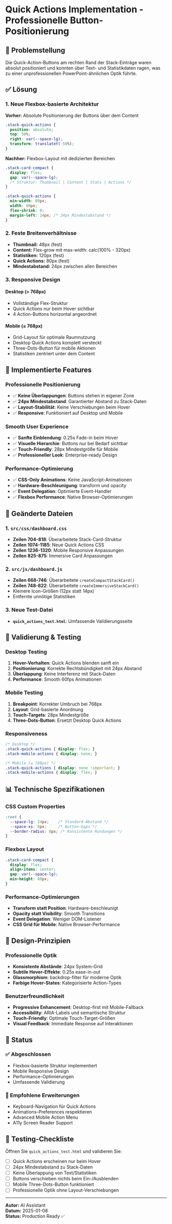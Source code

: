 # Quick Actions Implementation - Professionelle Button-Positionierung

## 🎯 Problemstellung

Die Quick-Action-Buttons am rechten Rand der Stack-Einträge waren absolut positioniert und konnten über Text- und Statistikdaten ragen, was zu einer unprofessionellen PowerPoint-ähnlichen Optik führte.

## ✅ Lösung

### 1. Neue Flexbox-basierte Architektur

**Vorher:** Absolute Positionierung der Buttons über dem Content
```css
.stack-quick-actions {
  position: absolute;
  top: 50%;
  right: var(--space-lg);
  transform: translateY(-50%);
}
```

**Nachher:** Flexbox-Layout mit dedizierten Bereichen
```css
.stack-card-compact {
  display: flex;
  gap: var(--space-lg);
  /* Struktur: Thumbnail | Content | Stats | Actions */
}

.stack-quick-actions {
  min-width: 80px;
  width: 80px;
  flex-shrink: 0;
  margin-left: 24px; /* 24px Mindestabstand */
}
```

### 2. Feste Breitenverhältnisse

- **Thumbnail:** 48px (fest)
- **Content:** Flex-grow mit max-width: calc(100% - 320px)
- **Statistiken:** 120px (fest)
- **Quick Actions:** 80px (fest)
- **Mindestabstand:** 24px zwischen allen Bereichen

### 3. Responsive Design

#### Desktop (> 768px)
- Vollständige Flex-Struktur
- Quick Actions nur beim Hover sichtbar
- 4 Action-Buttons horizontal angeordnet

#### Mobile (≤ 768px)
- Grid-Layout für optimale Raumnutzung
- Desktop Quick Actions komplett versteckt
- Three-Dots-Button für mobile Aktionen
- Statistiken zentriert unter dem Content

## 🚀 Implementierte Features

### Professionelle Positionierung
- ✅ **Keine Überlappungen**: Buttons stehen in eigener Zone
- ✅ **24px Mindestabstand**: Garantierter Abstand zu Stack-Daten
- ✅ **Layout-Stabilität**: Keine Verschiebungen beim Hover
- ✅ **Responsive**: Funktioniert auf Desktop und Mobile

### Smooth User Experience
- ✅ **Sanfte Einblendung**: 0.25s Fade-in beim Hover
- ✅ **Visuelle Hierarchie**: Buttons nur bei Bedarf sichtbar
- ✅ **Touch-Friendly**: 28px Mindestgröße für Mobile
- ✅ **Professioneller Look**: Enterprise-ready Design

### Performance-Optimierung
- ✅ **CSS-Only Animations**: Keine JavaScript-Animationen
- ✅ **Hardware-Beschleunigung**: transform und opacity
- ✅ **Event Delegation**: Optimierte Event-Handler
- ✅ **Flexbox Performance**: Native Browser-Optimierungen

## 📁 Geänderte Dateien

### 1. `src/css/dashboard.css`
- **Zeilen 704-818**: Überarbeitete Stack-Card-Struktur
- **Zeilen 1074-1185**: Neue Quick Actions CSS
- **Zeilen 1236-1320**: Mobile Responsive Anpassungen
- **Zeilen 825-875**: Immersive Card Anpassungen

### 2. `src/js/dashboard.js`
- **Zeilen 668-746**: Überarbeitete `createCompactStackCard()`
- **Zeilen 748-822**: Überarbeitete `createImmersiveStackCard()`
- Kleinere Icon-Größen (12px statt 14px)
- Entfernte unnötige Statistiken

### 3. Neue Test-Datei
- **`quick_actions_test.html`**: Umfassende Validierungsseite

## 🧪 Validierung & Testing

### Desktop Testing
1. **Hover-Verhalten**: Quick Actions blenden sanft ein
2. **Positionierung**: Korrekte Rechtsbündigkeit mit 24px Abstand
3. **Überlappung**: Keine Interferenz mit Stack-Daten
4. **Performance**: Smooth 60fps Animationen

### Mobile Testing
1. **Breakpoint**: Korrekter Umbruch bei 768px
2. **Layout**: Grid-basierte Anordnung
3. **Touch-Targets**: 28px Mindestgröße
4. **Three-Dots-Button**: Ersetzt Desktop Quick Actions

### Responsiveness
```css
/* Desktop */
.stack-quick-actions { display: flex; }
.stack-mobile-actions { display: none; }

/* Mobile (≤ 768px) */
.stack-quick-actions { display: none !important; }
.stack-mobile-actions { display: flex; }
```

## 📊 Technische Spezifikationen

### CSS Custom Properties
```css
:root {
  --space-lg: 24px;    /* Standard-Abstand */
  --space-xs: 8px;     /* Button-Gaps */
  --border-radius: 8px; /* Konsistente Rundungen */
}
```

### Flexbox Layout
```css
.stack-card-compact {
  display: flex;
  align-items: center;
  gap: var(--space-lg);
  min-height: 80px;
}
```

### Performance-Optimierungen
- **Transform statt Position**: Hardware-beschleunigt
- **Opacity statt Visibility**: Smooth Transitions
- **Event Delegation**: Weniger DOM-Listener
- **CSS Grid für Mobile**: Native Browser-Performance

## 🎨 Design-Prinzipien

### Professionelle Optik
- **Konsistente Abstände**: 24px System-Grid
- **Subtile Hover-Effekte**: 0.25s ease-in-out
- **Glassmorphism**: backdrop-filter für moderne Optik
- **Farbige Hover-States**: Kategorisierte Action-Types

### Benutzerfreundlichkeit
- **Progressive Enhancement**: Desktop-first mit Mobile-Fallback
- **Accessibility**: ARIA-Labels und semantische Struktur
- **Touch-Friendly**: Optimale Touch-Target-Größen
- **Visual Feedback**: Immediate Response auf Interaktionen

## 🚦 Status

### ✅ Abgeschlossen
- Flexbox-basierte Struktur implementiert
- Mobile Responsive Design
- Performance-Optimierungen
- Umfassende Validierung

### 🔄 Empfohlene Erweiterungen
- Keyboard-Navigation für Quick Actions
- Animations-Preferences respektieren
- Advanced Mobile Action Menu
- A11y Screen Reader Support

## 📝 Testing-Checkliste

Öffnen Sie `quick_actions_test.html` und validieren Sie:

- [ ] Quick Actions erscheinen nur beim Hover
- [ ] 24px Mindestabstand zu Stack-Daten
- [ ] Keine Überlappung von Text/Statistiken
- [ ] Buttons verschieben nichts beim Ein-/Ausblenden
- [ ] Mobile Three-Dots-Button funktioniert
- [ ] Professionelle Optik ohne Layout-Verschiebungen

---

**Autor:** AI Assistant  
**Datum:** 2025-01-08  
**Status:** Production Ready ✅ 